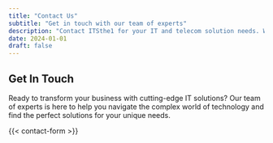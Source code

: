 ```yaml
---
title: "Contact Us"
subtitle: "Get in touch with our team of experts"
description: "Contact ITSthe1 for your IT and telecom solution needs. We have offices in Dubai, London, and Colombo to serve you better."
date: 2024-01-01
draft: false
---
```


## Get In Touch

Ready to transform your business with cutting-edge IT solutions? Our team of experts is here to help you navigate the complex world of technology and find the perfect solutions for your unique needs.

{{< contact-form >}}
